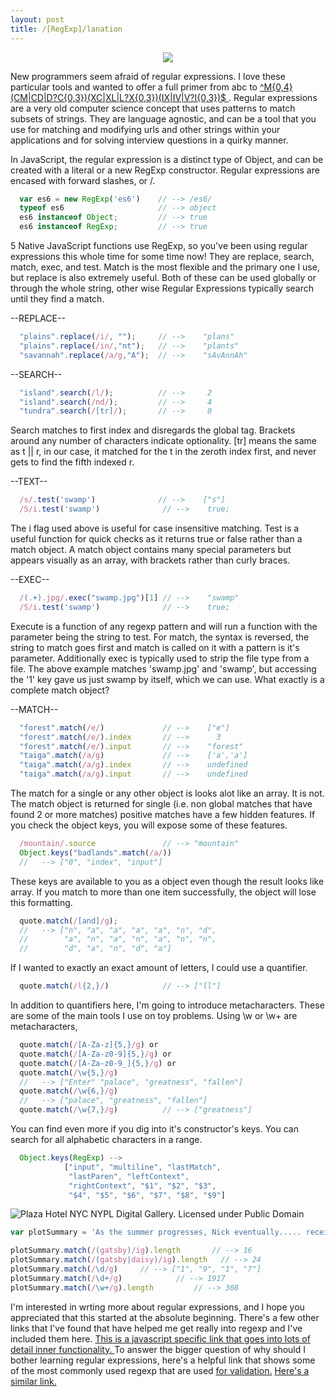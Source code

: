 ```yaml
---
layout: post
title: /[RegExp]/lanation
---
```

<div  style="text-align: center;">
<a href="http://www.catonmat.net/blog/recursive-regular-expressions/"><img src="yo-dawg-regex.jpg"></a>
</div>

New programmers seem afraid of regular expressions. I love these particular tools and wanted to offer  a full primer from abc to <a href="http://stackoverflow.com/questions/800813/what-is-the-most-difficult-challenging-regular-expression-you-have-ever-written"> ^M{0,4}(CM|CD|D?C{0,3})(XC|XL|L?X{0,3})(IX|IV|V?I{0,3})$ </a>. Regular expressions are a very old computer science concept that uses patterns to match subsets of strings. They are language agnostic, and can be a tool that you use for matching and modifying urls and other strings within your applications and for solving interview questions in a quirky manner.

In JavaScript, the regular expression is a distinct type of Object, and can be created with a literal or a new RegExp constructor. Regular expressions are encased with forward slashes, or /.

```javascript
  var es6 = new RegExp('es6')    // --> /es6/
  typeof es6                     // --> object
  es6 instanceof Object;         // --> true
  es6 instanceof RegExp;         // --> true
```

5 Native JavaScript functions use RegExp, so you've been using regular expressions this whole time for some time now! They are replace, search, match, exec, and test. Match is the most flexible and the primary one I use, but replace is also extremely useful. Both of these can be used globally or through the whole string, other wise Regular Expressions typically search until they find a match.

  --REPLACE--

```javascript
  "plains".replace(/i/, "");     // -->    "plans"
  "plains".replace(/in/,"nt");   // -->    "plants"
  "savannah".replace(/a/g,"A");  // -->    "sAvAnnAh"
```

  --SEARCH--

```javascript
  "island".search(/l/);          // -->     2
  "island".search(/nd/);         // -->     4
  "tundra".search(/[tr]/);       // -->     0
```

Search matches to first index and disregards the global tag. Brackets around any number of characters indicate optionality. [tr] means the same as t || r, in our case, it matched for the t in the zeroth index first, and never gets to find the fifth indexed r.

 --TEXT--

```javascript
  /s/.test('swamp')              // -->    ["s"]
  /S/i.test('swamp')              // -->    true;
```

The i flag used above is useful for case insensitive matching. Test is a useful function for quick checks as it returns true or false rather than a match object. A match object contains many special parameters but appears visually as an array, with brackets rather than curly braces.

--EXEC--

```javascript
  /(.+).jpg/.exec("swamp.jpg")[1] // -->    "swamp"
  /S/i.test('swamp')              // -->    true;
```

Execute is a function of any regexp pattern and will run a function with the parameter being the string to test. For match, the syntax is reversed, the string to match goes first and match is called on it with a pattern is it's parameter. Additionally exec is typically used to strip the file type from a file. The above example matches 'swamp.jpg' and 'swamp', but accessing the '1' key gave us just swamp by itself, which we can use.
What exactly is a complete match object?

 --MATCH--

```javascript
  "forest".match(/e/)             // -->    ["e"]
  "forest".match(/e/).index       // -->      3
  "forest".match(/e/).input       // -->    "forest"
  "taiga".match(/a/g)             // -->    ['a','a']
  "taiga".match(/a/g).index       // -->    undefined
  "taiga".match(/a/g).input       // -->    undefined
```

The match for a single or any other object is looks alot like an array. It is not. The match object is returned for single (i.e. non global matches that have found 2 or more matches) positive matches have a few hidden features. If you check the object keys, you will expose some of these features.

```javascript
  /mountain/.source               // --> "mountain"
  Object.keys("badlands".match(/a/))
  //   --> ["0", "index", "input"]
```

These keys are available to you as a object even though the result looks like array.
If you match to more than one item successfully, the object will lose this formatting.

<!-- ```javascript
  var quote = "Enter this palace-gate and ask the news of
  greatness fallen into dust and clay."
  quote.match(/(and)/)            ["and","and"]

Here I am using a group for the first time. The group (and) or /and/g will only return global matches for groups that are "and". Using /[and]/ would get you matches for a, n or d, and /and/g will get you all of them. /and/ will get you the first and in the string. -->


```javascript
  quote.match(/[and]/g);
  //   --> ["n", "a", "a", "a", "a", "n", "d",
  //        "a", "n", "a", "n", "a", "n", "n",
  //        "d", "a", "n", "d", "a"]
```

If I wanted to exactly an exact amount of letters, I could use a quantifier.

```javascript
  quote.match(/l{2,}/)            // --> ["ll"]
```

In addition to quantifiers here, I'm going to introduce metacharacters. These are some of the main tools I use on toy problems. Using \w or \w+ are metacharacters,


```javascript
  quote.match(/[A-Za-z]{5,}/g) or
  quote.match(/[A-Za-z0-9]{5,}/g) or
  quote.match(/[A-Za-z0-9_]{5,}/g) or
  quote.match(/\w{5,}/g)
  //   --> ["Enter" "palace", "greatness", "fallen"]
  quote.match(/\w{6,}/g)
  //   --> ["palace", "greatness", "fallen"]
  quote.match(/\w{7,}/g)          // --> ["greatness"]
```

You can find even more if you dig into it's constructor's keys.
You can search for all alphabetic characters in a range.

```javascript
  Object.keys(RegExp) -->
            ["input", "multiline", "lastMatch",
             "lastParen", "leftContext",
             "rightContext", "$1", "$2", "$3",
             "$4", "$5", "$6", "$7", "$8", "$9"]
```

<img alt="Plaza Hotel NYC NYPL Digital Gallery. Licensed under Public Domain" src="https://upload.wikimedia.org/wikipedia/commons/6/61/Plaza_Hotel_NYC.jpg" />


```javascript
var plotSummary = 'As the summer progresses, Nick eventually..... receives an invitation to one of Gatsby\'s parties. Nick encounters Jordan Baker at the party, and they meet Gatsby himself, an aloof and surprisingly young man who recognizes Nick from their same division in World War I. Through Jordan, Nick later learns that Gatsby knew Daisy from a romantic encounter in 1917 and is deeply in love with her. He spends many nights staring at the green light at the end of her dock, across the bay from his mansion, hoping to one day rekindle their lost romance. Gatsby\'s extravagant lifestyle and wild parties are an attempt to impress Daisy in the hope that she will one day appear again at Gatsby\'s doorstep. Gatsby now wants Nick to arrange a reunion between himself and Daisy. Nick invites Daisy to have tea at his house, without telling her that Gatsby will also be there. After an initially awkward reunion, Gatsby and Daisy reestablish their connection. They begin an affair and, after a short time, Tom grows increasingly suspicious of his wife\'s relationship with Gatsby. At a luncheon at the Buchanans\' house, Daisy speaks to Gatsby with such undisguised intimacy that Tom realizes she is in love with Gatsby. Though Tom is himself involved in an extramarital affair, he is outraged by his wife\'s infidelity. He forces the group to drive into New York City and confronts Gatsby in a suite at the Plaza Hotel, asserting that he and Daisy have a history that Gatsby could never understand. In addition to that, he announces to his wife that Gatsby is a criminal whose fortune comes from bootlegging alcohol and other illegal activities. Daisy realizes that her allegiance is to Tom, and Tom contemptuously sends her back to East Egg with Gatsby, attempting to prove that Gatsby cannot hurt him.'

plotSummary.match(/(gatsby)/ig).length       // --> 16
plotSummary.match(/(gatsby|daisy)/ig).length   // --> 24
plotSummary.match(/\d/g)     // --> ["1", "9", "1", "7"]
plotSummary.match(/\d+/g)            // --> 1917
plotSummary.match(/\w+/g).length         // --> 308
```

I'm interested in wrting more about regular expressions, and I hope you appreciated that this started at the absolute beginning. There's a few other links that I've found that have helped me get really into regexp and I've included them here. <a target="_blank" href="http://bjorn.tipling.com/state-and-regular-expressions-in-javascript"> This is a javascript specific link that goes into lots of detail inner functionality. </a> To answer the bigger question of why should I bother learning regular expressions, here's a helpful link that shows some of the most commonly used regexp that are used  <a target="_blank" href="http://code.tutsplus.com/tutorials/8-regular-expressions-you-should-know--net-6149"> for validation.</a> <a target="_blank" href="http://geniuscarrier.com/common-regular-expressions-in-javascript/" > Here's a similar link.</a>